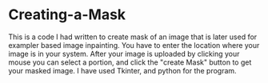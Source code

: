# Creating-a-Mask
This is a code I had written to create mask of an image that is later used for exampler based image inpainting.
You have to enter the location where your image is in your system.
After your image is uploaded by clicking your mouse you can select a portion, and click the "create Mask"
button to get your masked image. 
I have used Tkinter, and python for the program.
